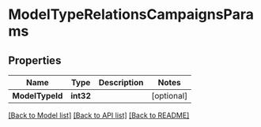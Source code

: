 # ModelTypeRelationsCampaignsParams

## Properties

Name | Type | Description | Notes
------------ | ------------- | ------------- | -------------
**ModelTypeId** | **int32** |  | [optional] 

[[Back to Model list]](../README.md#documentation-for-models) [[Back to API list]](../README.md#documentation-for-api-endpoints) [[Back to README]](../README.md)


